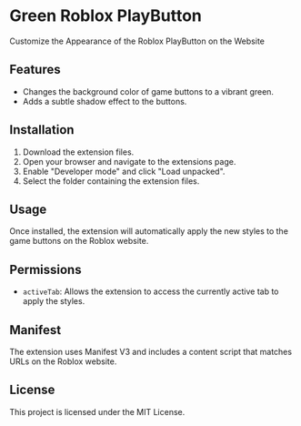# Green Roblox PlayButton

Customize the Appearance of the Roblox PlayButton on the Website

## Features

- Changes the background color of game buttons to a vibrant green.
- Adds a subtle shadow effect to the buttons.

## Installation

1. Download the extension files.
2. Open your browser and navigate to the extensions page.
3. Enable "Developer mode" and click "Load unpacked".
4. Select the folder containing the extension files.

## Usage

Once installed, the extension will automatically apply the new styles to the game buttons on the Roblox website.

## Permissions

- `activeTab`: Allows the extension to access the currently active tab to apply the styles.

## Manifest

The extension uses Manifest V3 and includes a content script that matches URLs on the Roblox website.

## License

This project is licensed under the MIT License.
